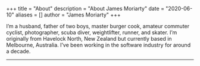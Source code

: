 +++
title = "About"
description = "About James Moriarty"
date = "2020-06-10"
aliases = []
author = "James Moriarty"
+++

I’m a husband, father of two boys, master burger cook, amateur commuter cyclist, photographer, scuba diver, weightlifter, runner, and skater. I’m originally from Havelock North, New Zealand but currently based in Melbourne, Australia. I’ve been working in the software industry for around a decade.

<style>
.Loading {
  animation: spin 2s linear infinite;
  position: block;
  border: 16px solid #f3f3f3; /* Light grey */
  border-top: 16px solid #444; /* Blue */
  border-radius: 50%;
  width: 5vh;
  height: 5vh;
}

.Feed {
  margin: auto;
}

.Feed a {
  display: inline-block;
  margin: 0.5% 1%;
  width: 23%;
  line-height: 0;
}

.Feed a img {
  animation: fadein 3s;
  width: 100%;
  margin: 0;
}

@keyframes spin {
  0% {
    transform: rotate(0deg);
  }
  100% {
    transform: rotate(360deg);
  }
}

@keyframes fadein {
  from {
    opacity: 0;
  }
  to {
    opacity: 1;
  }
}
</style>

<hr />

<div id="root"></div>
<script type="text/javascript" src="//www.jamesmoriarty.xyz/react-instagram-authless-feed/static/js/main.069f22c6.js"></script>
